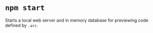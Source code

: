 # `npm start`

Starts a local web server and in memory database for previewing code defined by `.arc`.
